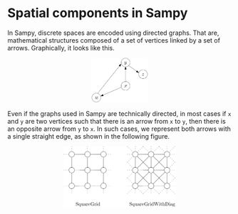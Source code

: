 # Spatial components in Sampy

In Sampy, discrete spaces are encoded using directed graphs. That are, mathematical structures composed of a set of vertices linked by a set of arrows. Graphically, it looks like this.

<p align="middle">
  <img src="./assets/example_graph.png" width="25%" />
</p>

Even if the graphs used in Sampy are technically directed, in most cases if `x` and `y` are two vertices such that there is an arrow from `x` to `y`, then there is an opposite arrow from `y` to `x`. In such cases, we represent both arrows with a single straight edge, as shown in the following figure.

<p align="middle">
  <img src="./assets/two_square_grids.png" width="50%" />
</p>